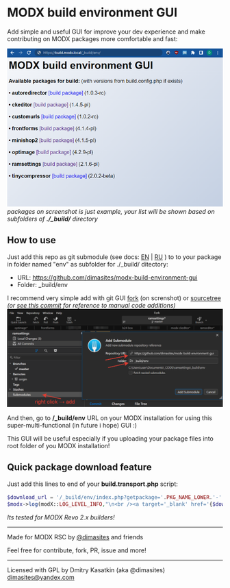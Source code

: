 # MODX build environment GUI

Add simple and useful GUI for improve your dev experience and make contributing on MODX packages more comfortable and fast:

![Screenshot with GUI](https://raw.githubusercontent.com/dimasites/modx-build-environment-gui/main/assets/screenshot-1-view-demo.png)
*packages on screenshot is just example, your list will be shown based on subfolders of **./_build/** directory*

## How to use
Just add this repo as git submodule (see docs: [EN](https://book.git-scm.com/book/en/v2/Git-Tools-Submodules) | [RU](https://book.git-scm.com/book/ru/v2/%D0%98%D0%BD%D1%81%D1%82%D1%80%D1%83%D0%BC%D0%B5%D0%BD%D1%82%D1%8B-Git-%D0%9F%D0%BE%D0%B4%D0%BC%D0%BE%D0%B4%D1%83%D0%BB%D0%B8) ) to to your package in folder named "env" as subfolder for ./_build/ ditectory:

* URL: https://github.com/dimasites/modx-build-environment-gui
* Folder: _build/env

I recommend very simple add with git GUI [fork](https://git-fork.com/) (on screnshot) or [sourcetree](https://sourcetreeapp.com/) *(or [see this commit](https://github.com/dimasites/modx-ckeditor/commit/e159384a66b9bb4a45fc6094158af3f15b412df5) for reference to manual code additions)*
![Screenshot with GUI](https://raw.githubusercontent.com/dimasites/modx-build-environment-gui/main/assets/screenshot-2-add-submodule.png)

And then, go to **/_build/env** URL on your MODX installation for using this super-multi-functional (in future i hope) GUI :)

This GUI will be useful especially if you uploading your package files into root folder of you MODX installation! 

## Quick package download feature

Just add this lines to end of your **build.transport.php** script:

```php
$download_url = '/_build/env/index.php?getpackage='.PKG_NAME_LOWER.'-'.PKG_VERSION.'-'.PKG_RELEASE;
$modx->log(modX::LOG_LEVEL_INFO,"\n<br /><a target='_blank' href='{$download_url}'>[DOWNLOAD PACKAGE]</a><br />\n");
```
*Its tested for MODX Revo 2.x builders!*

---

Made for MODX RSC by [@dimasites](https://github.com/dimasites) and friends

Feel free for contribute, fork, PR, issue and more!

---

Licensed with GPL by Dmitry Kasatkin (aka @dimasites)
<dimasites@yandex.com>
